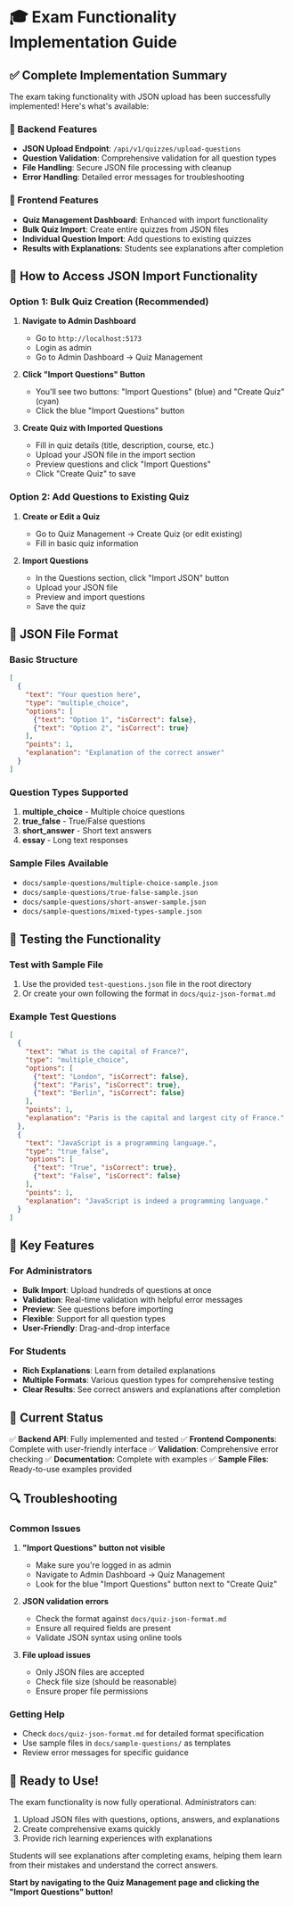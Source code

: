 # 🎓 Exam Functionality Implementation Guide

## ✅ Complete Implementation Summary

The exam taking functionality with JSON upload has been successfully implemented! Here's what's available:

### 🔧 Backend Features
- **JSON Upload Endpoint**: `/api/v1/quizzes/upload-questions`
- **Question Validation**: Comprehensive validation for all question types
- **File Handling**: Secure JSON file processing with cleanup
- **Error Handling**: Detailed error messages for troubleshooting

### 🎨 Frontend Features
- **Quiz Management Dashboard**: Enhanced with import functionality
- **Bulk Quiz Import**: Create entire quizzes from JSON files
- **Individual Question Import**: Add questions to existing quizzes
- **Results with Explanations**: Students see explanations after completion

## 📍 How to Access JSON Import Functionality

### Option 1: Bulk Quiz Creation (Recommended)
1. **Navigate to Admin Dashboard**
   - Go to `http://localhost:5173`
   - Login as admin
   - Go to Admin Dashboard → Quiz Management

2. **Click "Import Questions" Button**
   - You'll see two buttons: "Import Questions" (blue) and "Create Quiz" (cyan)
   - Click the blue "Import Questions" button

3. **Create Quiz with Imported Questions**
   - Fill in quiz details (title, description, course, etc.)
   - Upload your JSON file in the import section
   - Preview questions and click "Import Questions"
   - Click "Create Quiz" to save

### Option 2: Add Questions to Existing Quiz
1. **Create or Edit a Quiz**
   - Go to Quiz Management → Create Quiz (or edit existing)
   - Fill in basic quiz information

2. **Import Questions**
   - In the Questions section, click "Import JSON" button
   - Upload your JSON file
   - Preview and import questions
   - Save the quiz

## 📄 JSON File Format

### Basic Structure
```json
[
  {
    "text": "Your question here",
    "type": "multiple_choice",
    "options": [
      {"text": "Option 1", "isCorrect": false},
      {"text": "Option 2", "isCorrect": true}
    ],
    "points": 1,
    "explanation": "Explanation of the correct answer"
  }
]
```

### Question Types Supported
1. **multiple_choice** - Multiple choice questions
2. **true_false** - True/False questions  
3. **short_answer** - Short text answers
4. **essay** - Long text responses

### Sample Files Available
- `docs/sample-questions/multiple-choice-sample.json`
- `docs/sample-questions/true-false-sample.json`
- `docs/sample-questions/short-answer-sample.json`
- `docs/sample-questions/mixed-types-sample.json`

## 🧪 Testing the Functionality

### Test with Sample File
1. Use the provided `test-questions.json` file in the root directory
2. Or create your own following the format in `docs/quiz-json-format.md`

### Example Test Questions
```json
[
  {
    "text": "What is the capital of France?",
    "type": "multiple_choice",
    "options": [
      {"text": "London", "isCorrect": false},
      {"text": "Paris", "isCorrect": true},
      {"text": "Berlin", "isCorrect": false}
    ],
    "points": 1,
    "explanation": "Paris is the capital and largest city of France."
  },
  {
    "text": "JavaScript is a programming language.",
    "type": "true_false",
    "options": [
      {"text": "True", "isCorrect": true},
      {"text": "False", "isCorrect": false}
    ],
    "points": 1,
    "explanation": "JavaScript is indeed a programming language."
  }
]
```

## 🎯 Key Features

### For Administrators
- **Bulk Import**: Upload hundreds of questions at once
- **Validation**: Real-time validation with helpful error messages
- **Preview**: See questions before importing
- **Flexible**: Support for all question types
- **User-Friendly**: Drag-and-drop interface

### For Students
- **Rich Explanations**: Learn from detailed explanations
- **Multiple Formats**: Various question types for comprehensive testing
- **Clear Results**: See correct answers and explanations after completion

## 🚀 Current Status

✅ **Backend API**: Fully implemented and tested
✅ **Frontend Components**: Complete with user-friendly interface
✅ **Validation**: Comprehensive error checking
✅ **Documentation**: Complete with examples
✅ **Sample Files**: Ready-to-use examples provided

## 🔍 Troubleshooting

### Common Issues
1. **"Import Questions" button not visible**
   - Make sure you're logged in as admin
   - Navigate to Admin Dashboard → Quiz Management
   - Look for the blue "Import Questions" button next to "Create Quiz"

2. **JSON validation errors**
   - Check the format against `docs/quiz-json-format.md`
   - Ensure all required fields are present
   - Validate JSON syntax using online tools

3. **File upload issues**
   - Only JSON files are accepted
   - Check file size (should be reasonable)
   - Ensure proper file permissions

### Getting Help
- Check `docs/quiz-json-format.md` for detailed format specification
- Use sample files in `docs/sample-questions/` as templates
- Review error messages for specific guidance

## 🎉 Ready to Use!

The exam functionality is now fully operational. Administrators can:
1. Upload JSON files with questions, options, answers, and explanations
2. Create comprehensive exams quickly
3. Provide rich learning experiences with explanations

Students will see explanations after completing exams, helping them learn from their mistakes and understand the correct answers.

**Start by navigating to the Quiz Management page and clicking the "Import Questions" button!**
